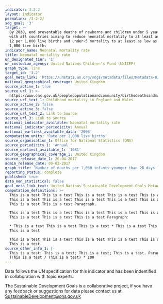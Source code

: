 ```yaml
---
indicator: 3.2.2
layout: indicator
permalink: /3-2-2/
sdg_goal: '3'
target: >-
  By 2030, end preventable deaths of newborns and children under 5 years of age,
  with all countries aiming to reduce neonatal mortality to at least as low as
  12 per 1,000 live births and under-5 mortality to at least as low as 25 per
  1,000 live births
indicator_name: Neonatal mortality rate
title: Neonatal mortality rate
un_designated_tier: '1'
un_custodian_agency: United Nations Children's Fund (UNICEF)
graph_type: line
target_id: '3.2'
goal_meta_link: 'https://unstats.un.org/sdgs/metadata/files/Metadata-03-02-02.pdf'
national_geographical_coverage: United Kingdom
source_active_1: true
source_url_1: >-
  https://www.ons.gov.uk/peoplepopulationandcommunity/birthsdeathsandmarriages/deaths/datasets/childmortalitystatisticschildhoodinfantandperinatalchildhoodinfantandperinatalmortalityinenglandandwales
source_url_text_1: Childhood mortality in England and Wales
source_active_2: false
source_active_3: false
source_url_text_2: Link to Source
source_url_3: Link to Source
national_indicator_available: Neonatal mortality rate
national_indicator_periodicity: Annual
national_earliest_available_data: '2008'
computation_units: 'Rate per 1,000 live births'
source_organisation_1: Office for National Statistics (ONS)
source_periodicity_1: 'Annual '
source_earliest_available_1: '1981'
source_geographical_coverage_1: United Kingdom
source_release_date_1: 20-04-2017
admin_release_date: 09-02-2017
graph_title: 'Number of deaths per 1,000 infants younger than 28 days'
reporting_status: complete
published: true
data_non_statistical: false
goal_meta_link_text: United Nations Sustainable Development Goals Metadata (PDF 225 KB)
computation_definitions: >-
  This is a test This is a test This is a test This is a test This is a test
  This is a test This is a test This is a test This is a test This is a test
  This is a test This is a test Paragraph.

  This is a test This is a test This is a test This is a test This is a test
  This is a test This is a test This is a test Paragraph:

  * This is a test This is a test This is a test * This is a test This is a test
  This is a test

  This is a test This is a test This is a test This is a test This is a test
  This is a test.
source_other_info_1: |-
  This is a test: This is a test; This is a test; This is a test. Paragraph.
  (This is a test / This is a test) * 100
---
```

Data follows the UN specification for this indicator and has been indentified in collaboration with topic experts.

The Sustainable Development Goals is a collaborative project, if you have any feedback or suggestions for data please contact us at <SustainableDevelopment@ons.gov.uk>
